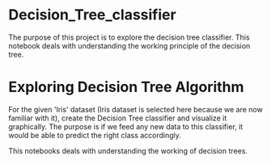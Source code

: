 # Decision_Tree_classifier
The purpose of this project is to explore the decision tree classifier. This notebook deals with understanding  the working principle of the decision tree.

# Exploring Decision Tree Algorithm
For the given 'Iris' dataset (Iris dataset is selected here because we are now familiar with it), create the Decision Tree classifier and visualize it graphically. The purpose is if we feed any new data to this classifier, it would be able to predict the right class accordingly.

This notebooks deals with understanding the working of decision trees.


